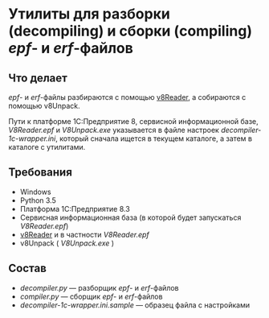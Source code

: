 Утилиты для разборки (decompiling) и сборки (compiling) *epf*- и *erf*-файлов
===

Что делает
---

*epf*- и *erf*-файлы разбираются с помощью [v8Reader](https://github.com/xDrivenDevelopment/v8Reader), а собираются с 
помощью v8Unpack.

Пути к платформе 1С:Предприятие 8, сервисной информационной базе, *V8Reader.epf* и *V8Unpack.exe* указывается в файле 
настроек *decompiler-1c-wrapper.ini*, который сначала ищется в текущем каталоге, а затем в каталоге с утилитами.

Требования
---

- Windows
- Python 3.5
- Платформа 1С:Предприятие 8.3
- Сервисная информационная база (в которой будет запускаться *V8Reader.epf*)
- [v8Reader](https://github.com/xDrivenDevelopment/v8Reader) и в частности *V8Reader.epf*
- v8Unpack \( *V8Unpack.exe* \)

Состав
---

- *decompiler.py* — разборщик *epf*- и *erf*-файлов
- *compiler.py* — сборщик *epf*- и *erf*-файлов
- *decompiler-1c-wrapper.ini.sample* — образец файла с настройками
